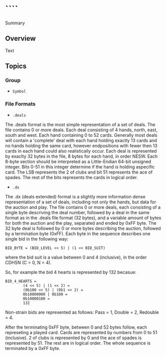 # ````

Summary

## Overview

Text

## Topics

### Group

- ``Symbol``


### File Formats

- ``.deals``

The .deals format is the most simple representation of a set of deals. 
The file contains 0 or more deals. Each deal consisting of 4 hands, 
north, east, south and west. Each hand containing 0 to 52 cards. 
Generally most deals will contain a 'complete' deal with each hand 
holding exactly 13 cards and no hands holding the same card, however 
endpositions with fewer then 13 cards in each hand could also 
realistically occur. Each deal is represented by exaclty 32 bytes in
the file, 8 bytes for each hand, in order NESW. Each 8-byte section
should be interpreted as a Little-Endian 64-bit unsigned integer. Bits 
0-51 in this integer determine if the hand is holding aspecific card. 
The LSB represents the 2 of clubs and bit 51 represents the ace of 
spades. The rest of the bits represents the cards in logical order.

- ``.dx``

The .dx (deals extended) format is a slightly more information dense 
representation of a set of deals, including not only the hands, but 
data for the auction and play. The file contains 0 or more deals, each
consisting of a single byte descriving the deal number, followed by a 
deal in the same format as in the .deals file format (32 bytes), and a
variable amount of bytes for both the auction and the play, separated 
and ended by 0xFF byte. The 32 byte deal is followed by 0 or more bytes
describing the auction, followed by a termination byte (0xFF). Each 
byte in the sequence describes one single bid in the following way:

    BID_BYTE = (BID_LEVEL << 5) | (1 << BID_SUIT)

where the bid suit is a value between 0 and 4 (inclusive), in the order
CDHSN (C = 0, N = 4).

So, for example the bid 4 hearts is represented by 132 becasue:
    
    BID_4_HEARTS = 
            (4 << 5) | (1 << 2) = 
            (0b100 << 5) | (0b1 << 2) =
            0b10000000 | 0b100 =
            0b10000100 =
            132

Non-strain bids are represented as follows: Pass = 1, Double = 2, 
Redouble = 4.

After the terminating 0xFF byte, between 0 and 52 bytes follow, each 
represeting a played card. Cards are represented by numbers from 0 to 
51 (inclusive). 2 of clubs is represented by 0 and the ace of spades is
represented by 51. The rest are in logical order. The whole sequence is
terminated by a 0xFF byte.
